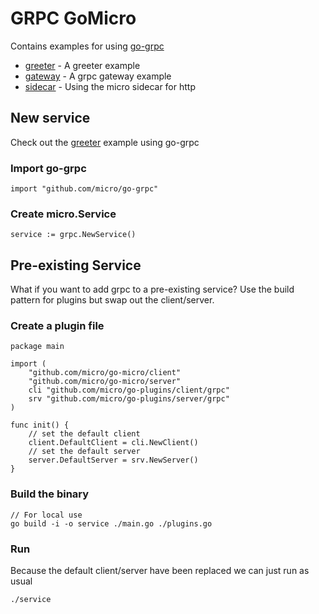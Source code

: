 # GRPC GoMicro

Contains examples for using [go-grpc](https://github.com/micro/go-grpc)

- [greeter](greeter) - A greeter example
- [gateway](gateway) - A grpc gateway example
- [sidecar](sidecar) - Using the micro sidecar for http

## New service

Check out the [greeter](greeter) example using go-grpc

### Import go-grpc

```
import "github.com/micro/go-grpc"
```

### Create micro.Service

```
service := grpc.NewService()
```

## Pre-existing Service

What if you want to add grpc to a pre-existing service? Use the build pattern for plugins but swap out the client/server.

### Create a plugin file

```
package main

import (
	"github.com/micro/go-micro/client"
	"github.com/micro/go-micro/server"
	cli "github.com/micro/go-plugins/client/grpc"
	srv "github.com/micro/go-plugins/server/grpc"
)

func init() {
	// set the default client
	client.DefaultClient = cli.NewClient()
	// set the default server
	server.DefaultServer = srv.NewServer()
}
```

### Build the binary

```
// For local use
go build -i -o service ./main.go ./plugins.go
```

### Run

Because the default client/server have been replaced we can just run as usual

```
./service
```
